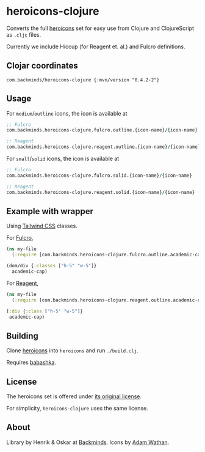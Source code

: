 # heroicons-clojure

Converts the full [heroicons](https://heroicons.com) set for easy use from Clojure and ClojureScript as `.cljc` files.

Currently we include Hiccup (for Reagent et. al.) and Fulcro definitions.

## Clojar coordinates
```
com.backminds/heroicons-clojure {:mvn/version "0.4.2-2"}
```

## Usage

For `medium`/`outline` icons, the icon is available at

```clojure
;; Fulcro
com.backminds.heroicons-clojure.fulcro.outline.{icon-name}/{icon-name}

;; Reagent
com.backminds.heroicons-clojure.reagent.outline.{icon-name}/{icon-name}
```

For `small`/`solid` icons, the icon is available at

```clojure
;; Fulcro
com.backminds.heroicons-clojure.fulcro.solid.{icon-name}/{icon-name}

;; Reagent
com.backminds.heroicons-clojure.reagent.solid.{icon-name}/{icon-name}
```

## Example with wrapper
Using [Tailwind CSS](https://tailwindcss.com) classes.

For [Fulcro](https://github.com/fulcrologic/fulcro),

```clojure
(ns my-file
  (:require [com.backminds.heroicons-clojure.fulcro.outline.academic-cap :refer [academic-cap]]))

(dom/div {:classes ["h-5" "w-5"]}
  academic-cap)
```

For [Reagent](https://github.com/reagent-project/reagent),

```clojure
(ns my-file
  (:require [com.backminds.heroicons-clojure.reagent.outline.academic-cap :refer [academic-cap]]))

[:div {:class ["h-5" "w-5"]}
 academic-cap)
```

## Building

Clone [heroicons](https://github.com/tailwindlabs/heroicons) into `heroicons` and run `./build.clj`.

Requires [babashka](https://github.com/babashka/babashka).

## License

The heroicons set is offered under [its original license](https://github.com/tailwindlabs/heroicons).

For simplicity, `heroicons-clojure` uses the same license.

## About

Library by Henrik & Oskar at [Backminds](https://backminds.com). Icons by [Adam Wathan](https://github.com/adamwathan).
